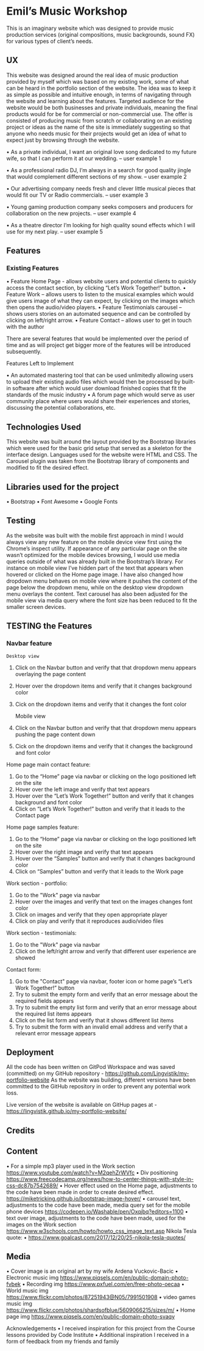 # Emil’s Music Workshop

This is an imaginary website which was designed to provide music production services (original compositions, music backgrounds, sound FX) for various types of client’s needs. 

## UX

This website was designed around the real idea of music production provided by myself which was based on my existing work, some of what can be heard in the portfolio section of the website.
The idea was to keep it as simple as possible and intuitive enough, in terms of navigating through the website and learning about the features.
Targeted audience for the website would be both businesses and private individuals, meaning the final products would for be for commercial or non-commercial use.
The offer is consisted of producing music from scratch or collaborating on an existing project or ideas as the name of the site is immediately suggesting so that anyone who needs music for their projects would get an idea of what to expect just by browsing through the website.

•	As a private individual, I want an original love song dedicated to my future wife, so that I can perform it at our wedding. – user example 1

•	As a professional radio DJ, I’m always in a search for good quality jingle that would complement different sections of my show. – user example 2

•	Our advertising company needs fresh and clever little musical pieces that would fit our TV or Radio commercials. – user example 3

•	Young gaming production company seeks composers and producers for collaboration on the new projects. – user example 4

•	As a theatre director I’m looking for high quality sound effects which I will use for my next play. – user example 5

## Features

### Existing Features

•	Feature Home Page - allows website users and potential clients to quickly access the contact section, by clicking “Let’s Work Together!” button.
•	Feature Work – allows users to listen to the musical examples which would give users image of what they can expect, by clicking on the images which then opens the audio/video players.
•	Feature Testimonials carousel – shows users stories on an automated sequence and can be controlled by clicking on left/right arrow.
•	Feature Contact – allows user to get in touch with the author

There are several features that would be implemented over the period of time and as will project get bigger more of the features will be introduced subsequently. 

Features Left to Implement

•	An automated mastering tool that can be used unlimitedly allowing users to upload their existing audio files which would then be processed by built-in software after which would user download finished copies that fit the standards of the music industry
•	A forum page which would serve as user community place where users would share their experiences and stories, discussing the potential collaborations, etc.


## Technologies Used

This website was built around the layout provided by the Bootstrap libraries which were used for the basic grid setup that served as a skeleton for the interface design.
Languages used for the website were HTML and CSS.
The Carousel plugin was taken from the Bootstrap library of components and modified to fit the desired effect. 

## Libraries used for the project
•	Bootstrap
•	Font Awesome
•	Google Fonts

## Testing

As the website was built with the mobile first approach in mind I would always view any new feature on the mobile device view first using the Chrome’s inspect utility. 
If appearance of any particular page on the site wasn’t optimized for the mobile devices browsing, I would use media queries outside of what was already built in the Bootstrap’s library.
For instance on mobile view I’ve hidden part of the text that appears when hovered or clicked on the Home page image. I have also changed how dropdown menu behaves on mobile view where it pushes the content of the page below the dropdown menu, while on the desktop view dropdown menu overlays the content.
Text carousel has also been adjusted for the mobile view via media query where the font size has been reduced to fit the smaller screen devices.

## TESTING the Features

### Navbar feature
    Desktop view
1.	Click on the Navbar button and verify that that dropdown menu appears overlaying the page content
2.	Hover over the dropdown items and verify that it changes background color
3.	Cick on the dropdown items and verify that it changes the font color

    Mobile view
1.	Click on the Navbar button and verify that that dropdown menu appears pushing the page content down
2.	Cick on the dropdown items and verify that it changes the background and font color

Home page main contact feature:
1.	Go to the “Home” page via navbar or clicking on the logo positioned left on the site
2.	Hover over the left image and verify that text appears 
3.	Hover over the “Let’s Work Together!” button and verify that it changes background and font color
4.	Click on “Let’s Work Together!” button and verify that it leads to the Contact page

Home page samples feature:
1.	Go to the “Home” page via navbar or clicking on the logo positioned left on the site
2.	Hover over the right image and verify that text appears 
3.	Hover over the “Samples” button and verify that it changes background color
4.	Click on “Samples” button and verify that it leads to the Work page

Work section - portfolio:
1.	Go to the "Work" page via navbar
2.	Hover over the images and verify that text on the images changes font color
3.	Click on images and verify that they open appropriate player
4.	Click on play and verify that it reproduces audio/video files

Work section - testimonials:
1.	Go to the "Work" page via navbar
2.	Click on the left/right arrow and verify that different user experience are showed

Contact form:
1.	Go to the "Contact" page via navbar, footer icon or home page’s “Let’s Work Together!” button
2.	Try to submit the empty form and verify that an error message about the required fields appears
3.	Try to submit the empty list form and verify that an error message about the required list items appears
4.	Click on the list form and verify that it shows different list items
5.	Try to submit the form with an invalid email address and verify that a relevant error message appears


## Deployment

All the code has been written on GitPod Workspace and was saved (committed) on my GitHub repository - https://github.com/Lingvistik/my-portfolio-website
As the website was building, different versions have been committed to the GitHub repository in order to prevent any potential work loss.

Live version of the website is available on GitHup pages at - https://lingvistik.github.io/my-portfolio-website/


## Credits

## Content
•	For a simple mp3 player used in the Work section
https://www.youtube.com/watch?v=M2qehZrWVfc
•	Div positioning
https://www.freecodecamp.org/news/how-to-center-things-with-style-in-css-dc87b7542689/
•	Hover effect used on the Home page, adjustments to the code have been made in order to create desired effect.
https://miketricking.github.io/bootstrap-image-hover/
•	carousel text, adjustments to the code have been made, media query set for the mobile phone devices
https://codepen.io/Washable/pen/Oxqjbq?editors=1100
•	text over image, adjustments to the code have been made, used for the images on the Work section
https://www.w3schools.com/howto/howto_css_image_text.asp
Nikola Tesla quote:
•   https://www.goalcast.com/2017/12/20/25-nikola-tesla-quotes/

## Media
•	Cover image is an original art by my wife Ardena Vuckovic-Bacic
•	Electronic music img
https://www.piqsels.com/en/public-domain-photo-fvbek
•	Recording img
https://www.pxfuel.com/en/free-photo-oecaa
•	World music img
https://www.flickr.com/photos/87251943@N05/7991501908
•	video games music img
https://www.flickr.com/photos/shardsofblue/5609066215/sizes/m/
•	Home page img
https://www.piqsels.com/en/public-domain-photo-svaqy

Acknowledgements
•	I received inspiration for this project from the Course lessons provided by Code Institute
•	Additional inspiration I received in a form of feedback from my friends and family
